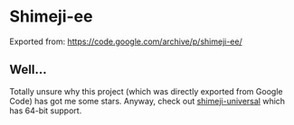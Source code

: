 # Shimeji-ee

Exported from: https://code.google.com/archive/p/shimeji-ee/

## Well...

Totally unsure why this project (which was directly exported from Google Code) has got me some stars. Anyway, check out [shimeji-universal](https://github.com/TigerHix/shimeji-universal) which has 64-bit support.
